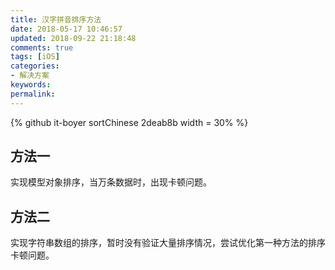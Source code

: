 ```yaml
---
title: 汉字拼音排序方法
date: 2018-05-17 10:46:57
updated: 2018-09-22 21:18:48
comments: true
tags: [iOS]
categories:
- 解决方案
keywords: 
permalink: 
---
```

<!--github库卡片-->
{% github it-boyer sortChinese 2deab8b width = 30% %}

## 方法一
实现模型对象排序，当万条数据时，出现卡顿问题。

## 方法二
实现字符串数组的排序，暂时没有验证大量排序情况，尝试优化第一种方法的排序卡顿问题。

